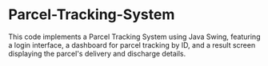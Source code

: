 # Parcel-Tracking-System
This code implements a Parcel Tracking System using Java Swing, featuring a login interface, a dashboard for parcel tracking by ID, and a result screen displaying the parcel's delivery and discharge details.
